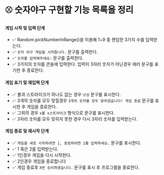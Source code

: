 # ⚾️ 숫자야구 구현할 기능 목록을 정리

#### 게임 시작 및 입력 단계

- ✅ Random.pickNumberInRange()을 이용해 1~9 중 랜덤한 3가지 수를 입력받는다.
- ✅ `숫자 야구 게임을 시작합니다.` 문구를 출력한다.
- ✅ `숫자를 입력해주세요:` 문구를 출력한다.
- ✅ 3가지의 숫자를 콘솔에 입력한다. 입력이 3자리 숫자가 아닌경우 에러 문구를 표기한 후 종료한다.

#### 게임 표기 및 재입력 단계

- ✅ 볼과 스트라이크가 하나도 없는 경우 `낫싱` 문구를 표시한다.
- ✅ 3개의 숫자를 모두 맞힐경우 `3개의 숫자를 모두 맞히셨습니다! 게임 종료` 문구를 표시한 후 게임을 종료한다.
- ✅ 그외의 경우 `x볼 x스트라이크` 형식으로 문구를 표시한다.
- ✅ 3자리 숫자를 모두 맞히지 못한 경우 다시 3자리 숫자를 입력받는다.

#### 게임 종료 및 재시작 단계

- ✅ `게임을 새로 시작하려면 1, 종료하려면 2를 입력하세요.` 문구를 표시한다.
- ✅ 1 혹은 2를 입력받는다.
- ✅ 1인경우 게임을 다시 시작한다.
- ✅ 2인경우 게임을 종료합니다
- ✅ 게임 종료후 `X번 승리하였습니다.` 문구를 표시 후 프로그램을 종료한다.
